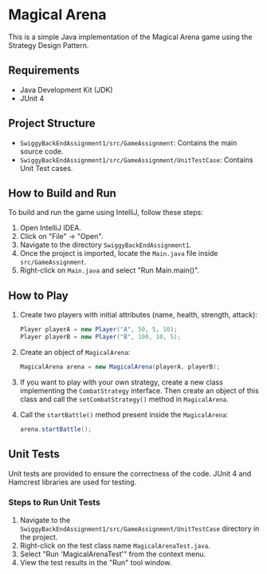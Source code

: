 # Magical Arena

This is a simple Java implementation of the Magical Arena game using the Strategy Design Pattern.

## Requirements

- Java Development Kit (JDK)
- JUnit 4

## Project Structure

- `SwiggyBackEndAssignment1/src/GameAssignment`: Contains the main source code.
- `SwiggyBackEndAssignment1/src/GameAssignment/UnitTestCase`: Contains Unit Test cases.

## How to Build and Run

To build and run the game using IntelliJ, follow these steps:

1. Open IntelliJ IDEA.
2. Click on "File" -> "Open".
3. Navigate to the directory `SwiggyBackEndAssignment1`.
4. Once the project is imported, locate the `Main.java` file inside `src/GameAssignment`.
5. Right-click on `Main.java` and select "Run Main.main()".

## How to Play

1. Create two players with initial attributes (name, health, strength, attack):
    ```java
    Player playerA = new Player("A", 50, 5, 10);
    Player playerB = new Player("B", 100, 10, 5);
    ```

2. Create an object of `MagicalArena`:
    ```java
    MagicalArena arena = new MagicalArena(playerA, playerB);
    ```

3. If you want to play with your own strategy, create a new class implementing the `CombatStrategy` interface. Then create an object of this class and call the `setCombatStrategy()` method in `MagicalArena`.

4. Call the `startBattle()` method present inside the `MagicalArena`:
    ```java
    arena.startBattle();
    ```

## Unit Tests

Unit tests are provided to ensure the correctness of the code. JUnit 4 and Hamcrest libraries are used for testing.

### Steps to Run Unit Tests

1. Navigate to the `SwiggyBackEndAssignment1/src/GameAssignment/UnitTestCase` directory in the project.
2. Right-click on the test class name `MagicalArenaTest.java`.
3. Select "Run 'MagicalArenaTest'" from the context menu.
4. View the test results in the "Run" tool window.
